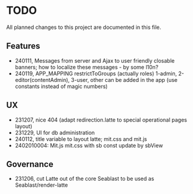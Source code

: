 # TODO

All planned changes to this project are documented in this file.

## Features

- 240111, Messages from server and Ajax to user friendly closable banners; how to localize these messages - by some l10n?
- 240119, APP_MAPPING restrictToGroups (actually roles) 1-admin, 2-editor(contentAdmin), 3-user, other can be added in the app (use constants instead of magic numbers)

## UX

- 231207, nice 404 (adapt redirection.latte to special operational pages layout)
- 231229, UI for db administration
- 240112, title variable to layout latte; mit.css and mit.js
- 2402010004: Mit.js mit.css with sb const update by sbView

## Governance

- 231206, cut Latte out of the core Seablast to be used as Seablast/render-latte
